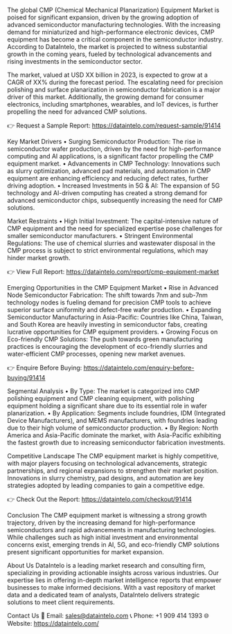 The global CMP (Chemical Mechanical Planarization) Equipment Market is poised for significant expansion, driven by the growing adoption of advanced semiconductor manufacturing technologies. With the increasing demand for miniaturized and high-performance electronic devices, CMP equipment has become a critical component in the semiconductor industry. According to DataIntelo, the market is projected to witness substantial growth in the coming years, fueled by technological advancements and rising investments in the semiconductor sector.

The market, valued at USD XX billion in 2023, is expected to grow at a CAGR of XX% during the forecast period. The escalating need for precision polishing and surface planarization in semiconductor fabrication is a major driver of this market. Additionally, the growing demand for consumer electronics, including smartphones, wearables, and IoT devices, is further propelling the need for advanced CMP solutions.

👉 Request a Sample Report: https://dataintelo.com/request-sample/91414

Key Market Drivers
•	Surging Semiconductor Production: The rise in semiconductor wafer production, driven by the need for high-performance computing and AI applications, is a significant factor propelling the CMP equipment market.
•	Advancements in CMP Technology: Innovations such as slurry optimization, advanced pad materials, and automation in CMP equipment are enhancing efficiency and reducing defect rates, further driving adoption.
•	Increased Investments in 5G & AI: The expansion of 5G technology and AI-driven computing has created a strong demand for advanced semiconductor chips, subsequently increasing the need for CMP solutions.

Market Restraints
•	High Initial Investment: The capital-intensive nature of CMP equipment and the need for specialized expertise pose challenges for smaller semiconductor manufacturers.
•	Stringent Environmental Regulations: The use of chemical slurries and wastewater disposal in the CMP process is subject to strict environmental regulations, which may hinder market growth.

👉 View Full Report: https://dataintelo.com/report/cmp-equipment-market

Emerging Opportunities in the CMP Equipment Market
•	Rise in Advanced Node Semiconductor Fabrication: The shift towards 7nm and sub-7nm technology nodes is fueling demand for precision CMP tools to achieve superior surface uniformity and defect-free wafer production.
•	Expanding Semiconductor Manufacturing in Asia-Pacific: Countries like China, Taiwan, and South Korea are heavily investing in semiconductor fabs, creating lucrative opportunities for CMP equipment providers.
•	Growing Focus on Eco-friendly CMP Solutions: The push towards green manufacturing practices is encouraging the development of eco-friendly slurries and water-efficient CMP processes, opening new market avenues.

👉 Enquire Before Buying: https://dataintelo.com/enquiry-before-buying/91414

Segmental Analysis
•	By Type: The market is categorized into CMP polishing equipment and CMP cleaning equipment, with polishing equipment holding a significant share due to its essential role in wafer planarization.
•	By Application: Segments include foundries, IDM (Integrated Device Manufacturers), and MEMS manufacturers, with foundries leading due to their high volume of semiconductor production.
•	By Region: North America and Asia-Pacific dominate the market, with Asia-Pacific exhibiting the fastest growth due to increasing semiconductor fabrication investments.

Competitive Landscape
The CMP equipment market is highly competitive, with major players focusing on technological advancements, strategic partnerships, and regional expansions to strengthen their market position. Innovations in slurry chemistry, pad designs, and automation are key strategies adopted by leading companies to gain a competitive edge.

👉 Check Out the Report: https://dataintelo.com/checkout/91414

Conclusion
The CMP equipment market is witnessing a strong growth trajectory, driven by the increasing demand for high-performance semiconductors and rapid advancements in manufacturing technologies. While challenges such as high initial investment and environmental concerns exist, emerging trends in AI, 5G, and eco-friendly CMP solutions present significant opportunities for market expansion.

About Us
DataIntelo is a leading market research and consulting firm, specializing in providing actionable insights across various industries. Our expertise lies in offering in-depth market intelligence reports that empower businesses to make informed decisions. With a vast repository of market data and a dedicated team of analysts, DataIntelo delivers strategic solutions to meet client requirements.

Contact Us
📧 Email: sales@dataintelo.com
📞 Phone: +1 909 414 1393
🌐 Website: https://dataintelo.com/

